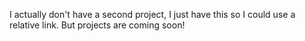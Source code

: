 I actually don't have a second project, I just have this so I could use a relative link. But projects are coming soon!